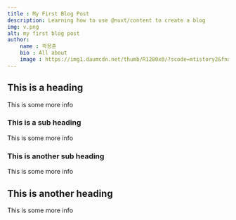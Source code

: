 ```yaml
---
title : My First Blog Post
description: Learning how to use @nuxt/content to create a blog
img: v.png
alt: my first blog post
author:
    name : 곽용준
    bio : All about
    image : https://img1.daumcdn.net/thumb/R1280x0/?scode=mtistory2&fname=https%3A%2F%2Fblog.kakaocdn.net%2Fdn%2FbT82st%2Fbtq5tw7TYen%2FKMwny59IMmrk0dpc0jR9mk%2Fimg.jpg
---
```

## This is a heading

This is some more info

### This is a sub heading

This is some more info

### This is another sub heading

This is some more info

## This is another heading

This is some more info